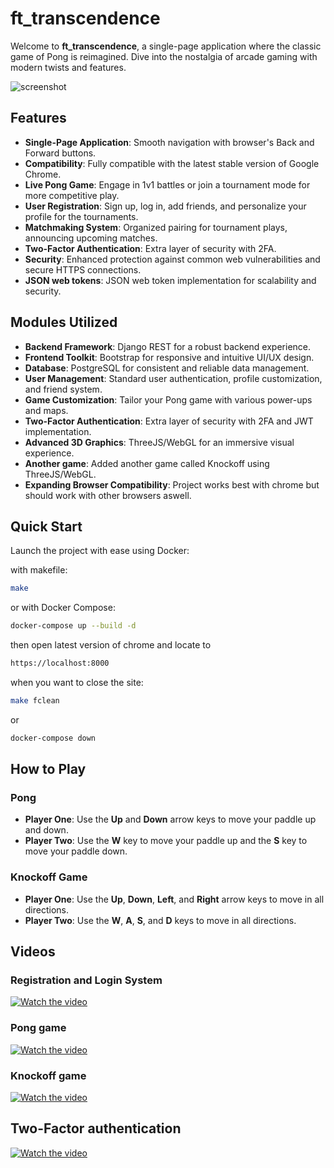 # ft_transcendence

Welcome to **ft_transcendence**, a single-page application where the classic game of Pong is reimagined. Dive into the nostalgia of arcade gaming with modern twists and features.

![screenshot](https://github.com/user-attachments/assets/99c925e7-6f0f-45fe-bf4e-a48a16498a9c)


## Features

- **Single-Page Application**: Smooth navigation with browser's Back and Forward buttons.
- **Compatibility**: Fully compatible with the latest stable version of Google Chrome.
- **Live Pong Game**: Engage in 1v1 battles or join a tournament mode for more competitive play.
- **User Registration**: Sign up, log in, add friends, and personalize your profile for the tournaments.
- **Matchmaking System**: Organized pairing for tournament plays, announcing upcoming matches.
- **Two-Factor Authentication**: Extra layer of security with 2FA.
- **Security**: Enhanced protection against common web vulnerabilities and secure HTTPS connections.
- **JSON web tokens**: JSON web token implementation for scalability and security.

## Modules Utilized

- **Backend Framework**: Django REST for a robust backend experience.
- **Frontend Toolkit**: Bootstrap for responsive and intuitive UI/UX design.
- **Database**: PostgreSQL for consistent and reliable data management.
- **User Management**: Standard user authentication, profile customization, and friend system.
- **Game Customization**: Tailor your Pong game with various power-ups and maps.
- **Two-Factor Authentication**: Extra layer of security with 2FA and JWT implementation.
- **Advanced 3D Graphics**: ThreeJS/WebGL for an immersive visual experience.
- **Another game**: Added another game called Knockoff using ThreeJS/WebGL.
- **Expanding Browser Compatibility**: Project works best with chrome but should work with other browsers aswell.

## Quick Start

Launch the project with ease using Docker:

with makefile:
```bash
make
```

or with Docker Compose:
```bash
docker-compose up --build -d
```

then open latest version of chrome and locate to
```bash
https://localhost:8000
```

when you want to close the site:
```bash
make fclean
```
or
```bash
docker-compose down
```

## How to Play

### Pong

- **Player One**: Use the **Up** and **Down** arrow keys to move your paddle up and down.
- **Player Two**: Use the **W** key to move your paddle up and the **S** key to move your paddle down.

### Knockoff Game

- **Player One**: Use the **Up**, **Down**, **Left**, and **Right** arrow keys to move in all directions.
- **Player Two**: Use the **W**, **A**, **S**, and **D** keys to move in all directions.

## Videos

### Registration and Login System
[![Watch the video](https://img.youtube.com/vi/pwQD8CNfQL8/0.jpg)](https://www.youtube.com/watch?v=pwQD8CNfQL8&ab_channel=EetuKoljonen)
### Pong game
[![Watch the video](https://img.youtube.com/vi/bScU6FsHiWQ/0.jpg)](https://www.youtube.com/watch?v=bScU6FsHiWQ&ab_channel=EetuKoljonen)
### Knockoff game
[![Watch the video](https://img.youtube.com/vi/yRv9RnrHI-Q/0.jpg)](https://www.youtube.com/watch?v=yRv9RnrHI-Q&ab_channel=EetuKoljonen)
## Two-Factor authentication
[![Watch the video](https://img.youtube.com/vi/Vh5YpbQqU6c/0.jpg)](https://www.youtube.com/watch?v=Vh5YpbQqU6c&ab_channel=EetuKoljonen)

